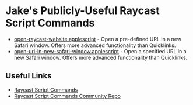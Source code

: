 # Jake's Publicly-Useful Raycast Script Commands

- [open-raycast-website.applescript](https://github.com/codejake/raycast-scripts/blob/main/open-raycast-website.applescript) - Open a pre-defined URL in a new Safari window. 
Offers more advanced functionality than Quicklinks.
- [open-url-in-new-safari-window.applescript](https://github.com/codejake/raycast-scripts/blob/main/open-url-in-new-safari-window.applescript) - Open a specified URL in a new Safari window. Offers more advanced functionality than Quicklinks.

## Useful Links

- [Raycast Script Commands](https://manual.raycast.com/script-commands)
- [Raycast Script Commands Community Repo](https://github.com/raycast/script-commands)
